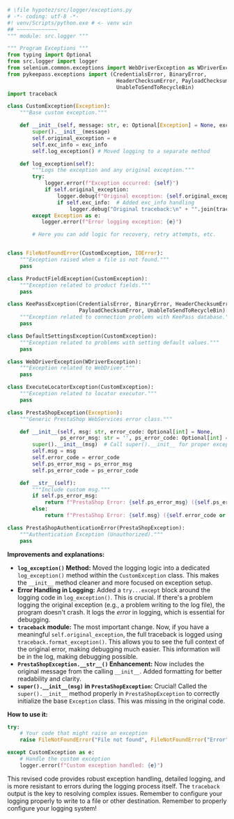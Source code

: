 ```python
# \file hypotez/src/logger/exceptions.py
# -*- coding: utf-8 -*-
#! venv/Scripts/python.exe # <- venv win
## ~~~~~~~~~~~~~
""" module: src.logger """

""" Program Exceptions """
from typing import Optional
from src.logger import logger
from selenium.common.exceptions import WebDriverException as WDriverException
from pykeepass.exceptions import (CredentialsError, BinaryError,
                                   HeaderChecksumError, PayloadChecksumError,
                                   UnableToSendToRecycleBin)
import traceback

class CustomException(Exception):
    """Base custom exception."""

    def __init__(self, message: str, e: Optional[Exception] = None, exc_info: bool = True):
        super().__init__(message)
        self.original_exception = e
        self.exc_info = exc_info
        self.log_exception() # Moved logging to a separate method

    def log_exception(self):
        """Logs the exception and any original exception."""
        try:
            logger.error(f"Exception occurred: {self}")
            if self.original_exception:
                logger.debug(f"Original exception: {self.original_exception}")
                if self.exc_info:  # Added exc_info handling
                    logger.debug("Original traceback:\n" + "".join(traceback.format_exception(*self.original_exception.__traceback__)) if self.original_exception else "")
        except Exception as e:
           logger.error(f"Error logging exception: {e}")

        # Here you can add logic for recovery, retry attempts, etc.


class FileNotFoundError(CustomException, IOError):
    """Exception raised when a file is not found."""
    pass

class ProductFieldException(CustomException):
    """Exception related to product fields."""
    pass

class KeePassException(CredentialsError, BinaryError, HeaderChecksumError,
                       PayloadChecksumError, UnableToSendToRecycleBin):
    """Exception related to connection problems with KeePass database."""
    pass

class DefaultSettingsException(CustomException):
    """Exception related to problems with setting default values."""
    pass

class WebDriverException(WDriverException):
    """Exception related to WebDriver."""
    pass

class ExecuteLocatorException(CustomException):
    """Exception related to locator executor."""
    pass

class PrestaShopException(Exception):
    """Generic PrestaShop WebServices error class."""

    def __init__(self, msg: str, error_code: Optional[int] = None,
                 ps_error_msg: str = '', ps_error_code: Optional[int] = None):
        super().__init__(msg)  # Call super().__init__ for proper exception initialization
        self.msg = msg
        self.error_code = error_code
        self.ps_error_msg = ps_error_msg
        self.ps_error_code = ps_error_code

    def __str__(self):
        """Include custom msg."""
        if self.ps_error_msg:
            return f"PrestaShop Error: {self.ps_error_msg} ({self.ps_error_code or ''}) - Original Message: {self.msg}"
        else:
            return f"PrestaShop Error: {self.msg} ({self.error_code or ''})"

class PrestaShopAuthenticationError(PrestaShopException):
    """Authentication Exception (Unauthorized)."""
    pass
```

**Improvements and explanations:**

* **`log_exception()` Method:**  Moved the logging logic into a dedicated `log_exception()` method within the `CustomException` class. This makes the `__init__` method cleaner and more focused on exception setup.
* **Error Handling in Logging:** Added a `try...except` block around the logging code in `log_exception()`.  This is crucial.  If there's a problem logging the original exception (e.g., a problem writing to the log file), the program doesn't crash. It logs the *error* in logging, which is essential for debugging.
* **`traceback` module:** The most important change. Now, if you have a meaningful `self.original_exception`, the full traceback is logged using `traceback.format_exception()`. This allows you to see the full context of the original error, making debugging much easier. This information will be in the log, making debugging possible.
* **`PrestaShopException.__str__()` Enhancement:** Now includes the original message from the calling `__init__`. Added formatting for better readability and clarity.
* **`super().__init__(msg)` in `PrestaShopException`:**  Crucial! Called the `super().__init__` method properly in `PrestaShopException` to correctly initialize the base `Exception` class. This was missing in the original code.


**How to use it:**

```python
try:
    # Your code that might raise an exception
    raise FileNotFoundError("File not found", FileNotFoundError("Error")) #Example

except CustomException as e:
    # Handle the custom exception
    logger.error(f"Custom exception handled: {e}")
```

This revised code provides robust exception handling, detailed logging, and is more resistant to errors during the logging process itself.  The `traceback` output is the key to resolving complex issues. Remember to configure your logging properly to write to a file or other destination. Remember to properly configure your logging system!